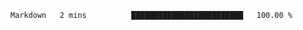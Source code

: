 <!--START_SECTION:waka-->

```txt
Markdown   2 mins          █████████████████████████   100.00 %
```

<!--END_SECTION:waka--> 
 
